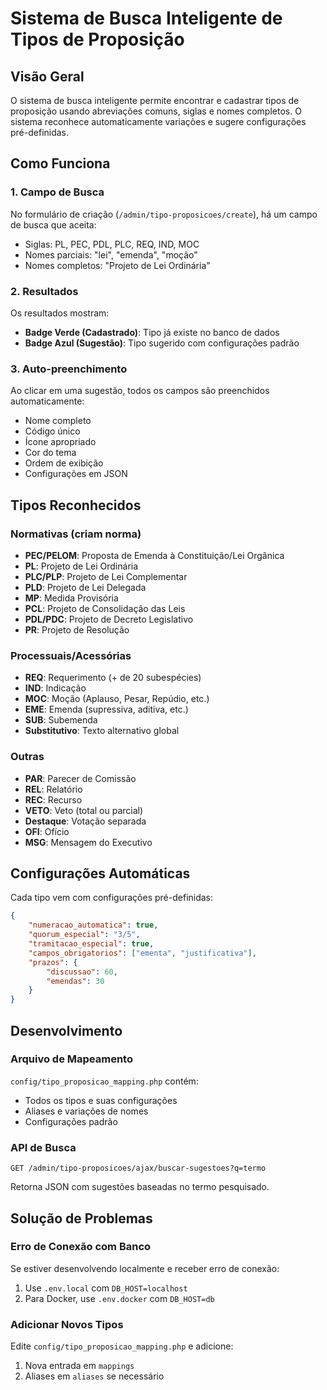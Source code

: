 
# Sistema de Busca Inteligente de Tipos de Proposição

## Visão Geral

O sistema de busca inteligente permite encontrar e cadastrar tipos de proposição usando abreviações comuns, siglas e nomes completos. O sistema reconhece automaticamente variações e sugere configurações pré-definidas.

## Como Funciona

### 1. Campo de Busca
No formulário de criação (`/admin/tipo-proposicoes/create`), há um campo de busca que aceita:
- Siglas: PL, PEC, PDL, PLC, REQ, IND, MOC
- Nomes parciais: "lei", "emenda", "moção"
- Nomes completos: "Projeto de Lei Ordinária"

### 2. Resultados
Os resultados mostram:
- **Badge Verde (Cadastrado)**: Tipo já existe no banco de dados
- **Badge Azul (Sugestão)**: Tipo sugerido com configurações padrão

### 3. Auto-preenchimento
Ao clicar em uma sugestão, todos os campos são preenchidos automaticamente:
- Nome completo
- Código único
- Ícone apropriado
- Cor do tema
- Ordem de exibição
- Configurações em JSON

## Tipos Reconhecidos

### Normativas (criam norma)
- **PEC/PELOM**: Proposta de Emenda à Constituição/Lei Orgânica
- **PL**: Projeto de Lei Ordinária
- **PLC/PLP**: Projeto de Lei Complementar
- **PLD**: Projeto de Lei Delegada
- **MP**: Medida Provisória
- **PCL**: Projeto de Consolidação das Leis
- **PDL/PDC**: Projeto de Decreto Legislativo
- **PR**: Projeto de Resolução

### Processuais/Acessórias
- **REQ**: Requerimento (+ de 20 subespécies)
- **IND**: Indicação
- **MOC**: Moção (Aplauso, Pesar, Repúdio, etc.)
- **EME**: Emenda (supressiva, aditiva, etc.)
- **SUB**: Subemenda
- **Substitutivo**: Texto alternativo global

### Outras
- **PAR**: Parecer de Comissão
- **REL**: Relatório
- **REC**: Recurso
- **VETO**: Veto (total ou parcial)
- **Destaque**: Votação separada
- **OFI**: Ofício
- **MSG**: Mensagem do Executivo

## Configurações Automáticas

Cada tipo vem com configurações pré-definidas:
```json
{
    "numeracao_automatica": true,
    "quorum_especial": "3/5",
    "tramitacao_especial": true,
    "campos_obrigatorios": ["ementa", "justificativa"],
    "prazos": {
        "discussao": 60,
        "emendas": 30
    }
}
```

## Desenvolvimento

### Arquivo de Mapeamento
`config/tipo_proposicao_mapping.php` contém:
- Todos os tipos e suas configurações
- Aliases e variações de nomes
- Configurações padrão

### API de Busca
`GET /admin/tipo-proposicoes/ajax/buscar-sugestoes?q=termo`

Retorna JSON com sugestões baseadas no termo pesquisado.

## Solução de Problemas

### Erro de Conexão com Banco
Se estiver desenvolvendo localmente e receber erro de conexão:
1. Use `.env.local` com `DB_HOST=localhost`
2. Para Docker, use `.env.docker` com `DB_HOST=db`

### Adicionar Novos Tipos
Edite `config/tipo_proposicao_mapping.php` e adicione:
1. Nova entrada em `mappings`
2. Aliases em `aliases` se necessário